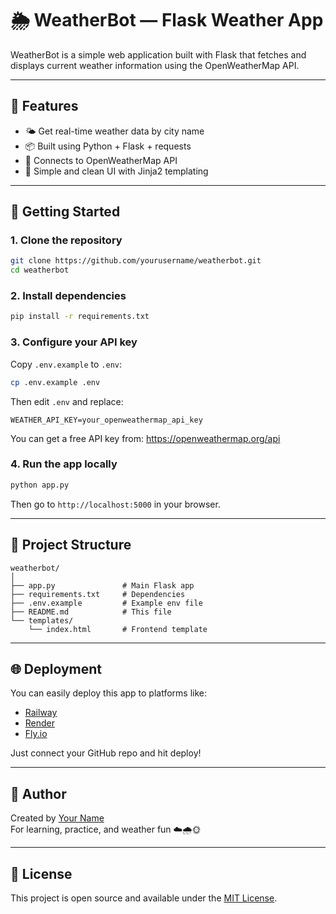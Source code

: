 # 🌦 WeatherBot — Flask Weather App

WeatherBot is a simple web application built with Flask that fetches and displays current weather information using the OpenWeatherMap API.

---

## 🔧 Features

- 🌤 Get real-time weather data by city name
- 📦 Built using Python + Flask + requests
- 📡 Connects to OpenWeatherMap API
- 🎨 Simple and clean UI with Jinja2 templating

---

## 🚀 Getting Started

### 1. Clone the repository

```bash
git clone https://github.com/yourusername/weatherbot.git
cd weatherbot
```

### 2. Install dependencies

```bash
pip install -r requirements.txt
```

### 3. Configure your API key

Copy `.env.example` to `.env`:

```bash
cp .env.example .env
```

Then edit `.env` and replace:

```
WEATHER_API_KEY=your_openweathermap_api_key
```

You can get a free API key from: https://openweathermap.org/api

### 4. Run the app locally

```bash
python app.py
```

Then go to `http://localhost:5000` in your browser.

---

## 📁 Project Structure

```
weatherbot/
│
├── app.py               # Main Flask app
├── requirements.txt     # Dependencies
├── .env.example         # Example env file
├── README.md            # This file
└── templates/
    └── index.html       # Frontend template
```

---

## 🌐 Deployment

You can easily deploy this app to platforms like:

- [Railway](https://railway.app/)
- [Render](https://render.com/)
- [Fly.io](https://fly.io/)

Just connect your GitHub repo and hit deploy!

---

## 🧠 Author

Created by [Your Name](https://github.com/yourusername)  
For learning, practice, and weather fun ☁️🌧️🌞

---

## 📝 License

This project is open source and available under the [MIT License](LICENSE).
